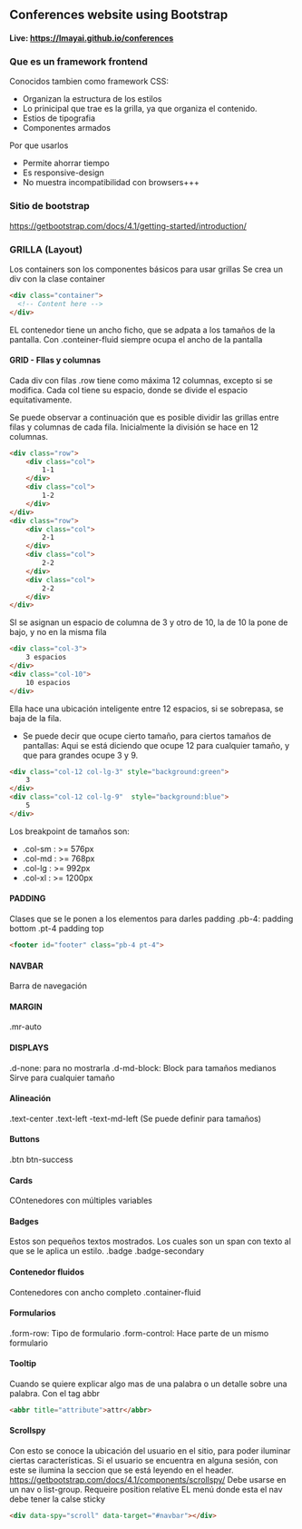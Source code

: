 ## Conferences website using Bootstrap

#### Live: https://lmayai.github.io/conferences

### Que es un framework frontend
Conocidos tambien como framework CSS:
- Organizan la estructura de los estilos
- Lo prinicipal que trae es la grilla, ya que organiza el contenido. 
- Estios de tipografia
- Componentes armados

Por que usarlos
- Permite ahorrar tiempo
- Es responsive-design
- No muestra incompatibilidad con browsers+++

### Sitio de bootstrap
https://getbootstrap.com/docs/4.1/getting-started/introduction/

### GRILLA (Layout)
Los containers son los componentes básicos para usar grillas
Se crea un div con la clase container
```html
<div class="container">
  <!-- Content here -->
</div>
```
EL contenedor tiene un ancho ficho, que se adpata a los tamaños de la pantalla.
Con .conteiner-fluid siempre ocupa el ancho de la pantalla

#### GRID - FIlas y columnas
Cada div con filas .row tiene como máxima 12 columnas, excepto si se modifica.
Cada col tiene su espacio, donde se divide el espacio equitativamente.

Se puede observar a continuación que es posible dividir las grillas entre filas y columnas de cada fila. Inicialmente la división se hace en 12 columnas. 
```html
<div class="row">
    <div class="col">
        1-1
    </div>
    <div class="col">
        1-2
    </div>
</div>
<div class="row">
    <div class="col">
        2-1
    </div>
    <div class="col">
        2-2
    </div>
    <div class="col">
        2-2
    </div>
</div>
```

SI se asignan un espacio de columna de 3 y otro de 10, la de 10 la pone de bajo, y no en la misma fila
```html
<div class="col-3">
    3 espacios
</div>
<div class="col-10">
    10 espacios
</div>
```

Ella hace una ubicación inteligente entre 12 espacios, si se sobrepasa, se baja de la fila.

* Se puede decir que ocupe cierto tamaño, para ciertos tamaños de pantallas:
Aqui se está diciendo que ocupe 12 para cualquier tamaño, y que para grandes ocupe 3 y 9.
```html
<div class="col-12 col-lg-3" style="background:green">
    3 
</div>
<div class="col-12 col-lg-9"  style="background:blue">
    5
</div>
```

Los breakpoint de tamaños son:  
- .col-sm :  >= 576px
- .col-md :  >= 768px
- .col-lg :  >= 992px
- .col-xl :  >= 1200px

#### PADDING 
Clases que se le ponen a los elementos para darles padding
.pb-4: padding bottom
.pt-4 padding top
``` html
<footer id="footer" class="pb-4 pt-4">
```

#### NAVBAR
Barra de navegación

#### MARGIN
.mr-auto

#### DISPLAYS
.d-none: para no mostrarla
.d-md-block: Block para tamaños medianos
Sirve para cualquier tamaño

#### Alineación
.text-center
.text-left
-text-md-left (Se puede definir para tamaños)

#### Buttons
.btn btn-success

#### Cards
COntenedores con múltiples variables

#### Badges
Estos son pequeños textos mostrados.
Los cuales son un span con texto al que se le aplica un estilo.
.badge .badge-secondary

#### Contenedor fluidos
Contenedores con ancho completo
.container-fluid

#### Formularios
.form-row: Tipo de formulario
.form-control: Hace parte de un mismo formulario

#### Tooltip
Cuando se quiere explicar algo mas de una palabra o un detalle sobre una palabra.
Con el tag abbr
```html
<abbr title="attribute">attr</abbr>
```

#### Scrollspy
Con esto se conoce la ubicación del usuario en el sitio, para poder iluminar ciertas características.
Si el usuario se encuentra en alguna sesión, con este se ilumina la seccion que se está leyendo en el header.
https://getbootstrap.com/docs/4.1/components/scrollspy/
Debe usarse en un nav o list-group.
Requeire position relative
EL menú donde esta el nav debe tener la calse sticky
```html
<div data-spy="scroll" data-target="#navbar"></div>
```